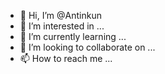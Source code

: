 - 👋 Hi, I’m @Antinkun
- 👀 I’m interested in ...
- 🌱 I’m currently learning ...
- 💞️ I’m looking to collaborate on ...
- 📫 How to reach me ...

<!---
Antinkun/Antinkun is a ✨ special ✨ repository because its `README.md` (this file) appears on your GitHub profile.
You can click the Preview link to take a look at your changes.
--->
